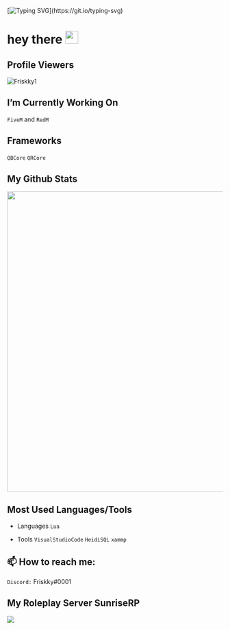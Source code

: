 [![Typing SVG](https://readme-typing-svg.demolab.com?font=Fira+Code&weight=700&pause=1000&color=A70000&width=435&lines=Welcome+To+My+Github!)](https://git.io/typing-svg)

<h1>
  hey there
  <img src="https://media.giphy.com/media/hvRJCLFzcasrR4ia7z/giphy.gif" width="30px"/>
</h1>


## Profile Viewers
<p align="left"> <img src="https://komarev.com/ghpvc/?username=Friskky1" alt="Friskky1" /> </p>


## I’m Currently Working On
```FiveM``` and ```RedM``` 

## Frameworks
```QBCore``` ```QRCore```

## My Github Stats
<p align="left">
 <a href=https://github.com/Friskky1><img width="700" src=https://github-readme-stats.vercel.app/api?username=Friskky1&count_private=true&show_icons=true&title_color=002b68text_color=ffffff&icon_color=002b68&hide_border=true&bg_color=000000&layout=compact&hide_title=false&hide_rank=false><a>

## Most Used Languages/Tools
-	Languages
```Lua```
	 
- Tools
```VisualStudioCode``` ```HeidiSQL``` ```xammp```

## :mailbox: How to reach me: 
```Discord:``` Friskky#0001

## My Roleplay Server SunriseRP
 <div align="left">
  <p><a href="https://discord.gg/sunriserp1">
      <img src="https://img.shields.io/discord/869166393470357535?style=for-the-badge&logo=discord&labelColor=7289da&logoColor=white&color=2c2f33&label=Discord"/>
  </a></p>
</div>

